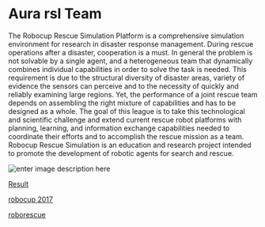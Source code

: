 Aura rsl Team
==================================

The Robocup Rescue Simulation Platform is a comprehensive simulation environment for research in disaster response management. During rescue operations after a disaster, cooperation is a must. In general the problem is not solvable by a single agent, and a heterogeneous team that dynamically combines individual capabilities in order to solve the task is needed. This requirement is due to the structural diversity of disaster areas, variety of evidence the sensors can perceive and to the necessity of quickly and reliably examining large regions. Yet, the performance of a joint rescue team depends on assembling the right mixture of capabilities and has to be designed as a whole. The goal of this league is to take this technological and scientific challenge and extend current rescue robot platforms with planning, learning, and information exchange capabilities needed to coordinate their efforts and to accomplish the rescue mission as a team. Robocup Rescue Simulation is an education and research project intended to promote the development of robotic agents for search and rescue. 


![enter image description here](http://roborescue.sourceforge.net/2017/results/Result_development/59793ace24ae4f116f38fa0e/59793cf724ae4f171f1f1f61/59793cf724ae4f171f1f1f62/img_log/snapshot-init.png)


[Result](http://rescuesim.robocup.org/2017-nagoya-agent-results)

[robocup 2017 ](https://robocup2017.org/eng/index.html)

[roborescue ](http://roborescue.sourceforge.net/)

